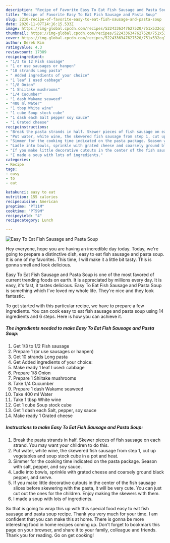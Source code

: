 ```yaml
---
description: "Recipe of Favorite Easy To Eat Fish Sausage and Pasta Soup"
title: "Recipe of Favorite Easy To Eat Fish Sausage and Pasta Soup"
slug: 2210-recipe-of-favorite-easy-to-eat-fish-sausage-and-pasta-soup
date: 2020-11-07T14:16:15.533Z
image: https://img-global.cpcdn.com/recipes/5224336347627520/751x532cq70/easy-to-eat-fish-sausage-and-pasta-soup-recipe-main-photo.jpg
thumbnail: https://img-global.cpcdn.com/recipes/5224336347627520/751x532cq70/easy-to-eat-fish-sausage-and-pasta-soup-recipe-main-photo.jpg
cover: https://img-global.cpcdn.com/recipes/5224336347627520/751x532cq70/easy-to-eat-fish-sausage-and-pasta-soup-recipe-main-photo.jpg
author: Derek Kim
ratingvalue: 4.3
reviewcount: 17389
recipeingredient:
- "1/3 to 12 Fish sausage"
- "1 or use sausages or hanpen"
- "10 strands Long pasta"
- " Added ingredients of your choice"
- "1 leaf I used cabbage"
- "1/8 Onion"
- "1 Shiitake mushrooms"
- "1/4 Cucumber"
- "1 dash Wakame seaweed"
- "400 ml Water"
- "1 tbsp White wine"
- "1 cube Soup stock cube"
- "1 dash each Salt pepper soy sauce"
- "1 Grated cheese"
recipeinstructions:
- "Break the pasta strands in half. Skewer pieces of fish sausage on each strand. You may want your children to do this."
- "Put water, white wine, the skewered fish sausage from step 1, cut up vegetables and soup stock cube in a pot and heat."
- "Simmer for the cooking time indicated on the pasta package. Season with salt, pepper, and soy sauce."
- "Ladle into bowls, sprinkle with grated cheese and coarsely ground black pepper, and serve."
- "If you make little decorative cutouts in the center of the fish sausage slices before skewering with the pasta, it will be very cute. You can just cut out the ones for the children. Enjoy making the skewers with them."
- "I made a soup with lots of ingredients."
categories:
- Recipe
tags:
- easy
- to
- eat

katakunci: easy to eat 
nutrition: 155 calories
recipecuisine: American
preptime: "PT11M"
cooktime: "PT59M"
recipeyield: "4"
recipecategory: Lunch

---
```



![Easy To Eat Fish Sausage and Pasta Soup](https://img-global.cpcdn.com/recipes/5224336347627520/751x532cq70/easy-to-eat-fish-sausage-and-pasta-soup-recipe-main-photo.jpg)

Hey everyone, hope you are having an incredible day today. Today, we're going to prepare a distinctive dish, easy to eat fish sausage and pasta soup. It is one of my favorites. This time, I will make it a little bit tasty. This is gonna smell and look delicious.



Easy To Eat Fish Sausage and Pasta Soup is one of the most favored of current trending foods on earth. It is appreciated by millions every day. It is easy, it's fast, it tastes delicious. Easy To Eat Fish Sausage and Pasta Soup is something which I've loved my whole life. They're nice and they look fantastic.


To get started with this particular recipe, we have to prepare a few ingredients. You can cook easy to eat fish sausage and pasta soup using 14 ingredients and 6 steps. Here is how you can achieve it.

<!--inarticleads1-->

##### The ingredients needed to make Easy To Eat Fish Sausage and Pasta Soup:

1. Get 1/3 to 1/2 Fish sausage
1. Prepare 1 (or use sausages or hanpen)
1. Get 10 strands Long pasta
1. Get  Added ingredients of your choice:
1. Make ready 1 leaf I used: cabbage
1. Prepare 1/8 Onion
1. Prepare 1 Shiitake mushrooms
1. Take 1/4 Cucumber
1. Prepare 1 dash Wakame seaweed
1. Take 400 ml Water
1. Take 1 tbsp White wine
1. Get 1 cube Soup stock cube
1. Get 1 dash each Salt, pepper, soy sauce
1. Make ready 1 Grated cheese




<!--inarticleads2-->

##### Instructions to make Easy To Eat Fish Sausage and Pasta Soup:

1. Break the pasta strands in half. Skewer pieces of fish sausage on each strand. You may want your children to do this.
1. Put water, white wine, the skewered fish sausage from step 1, cut up vegetables and soup stock cube in a pot and heat.
1. Simmer for the cooking time indicated on the pasta package. Season with salt, pepper, and soy sauce.
1. Ladle into bowls, sprinkle with grated cheese and coarsely ground black pepper, and serve.
1. If you make little decorative cutouts in the center of the fish sausage slices before skewering with the pasta, it will be very cute. You can just cut out the ones for the children. Enjoy making the skewers with them.
1. I made a soup with lots of ingredients.




So that is going to wrap this up with this special food easy to eat fish sausage and pasta soup recipe. Thank you very much for your time. I am confident that you can make this at home. There is gonna be more interesting food in home recipes coming up. Don't forget to bookmark this page on your browser, and share it to your family, colleague and friends. Thank you for reading. Go on get cooking!
